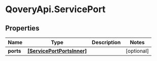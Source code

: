 # QoveryApi.ServicePort

## Properties

Name | Type | Description | Notes
------------ | ------------- | ------------- | -------------
**ports** | [**[ServicePortPortsInner]**](ServicePortPortsInner.md) |  | [optional] 


